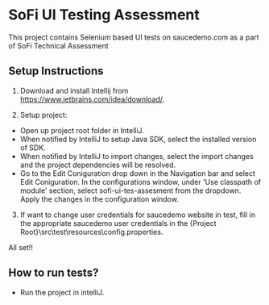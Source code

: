 # SoFi UI Testing Assessment

This project contains Selenium based UI tests on saucedemo.com as a part of SoFi Technical Assessment

## Setup Instructions
1. Download and install Intellij from https://www.jetbrains.com/idea/download/. 

2. Setup project:
* Open up project root folder in IntelliJ.
* When notified by IntelliJ to setup Java SDK, select the installed version of SDK.
* When notified by IntelliJ to import changes, select the import changes and the project dependencies will be resolved.
* Go to the Edit Coniguration drop down in the Navigation bar and select Edit Coniguration. In the configurations window, under 'Use classpath of module' section, select sofi-ui-tes-assesment from the dropdown. Apply the changes in the configuration window.


3. If want to change user credentials for saucedemo website in test, fill in the appropriate saucedemo user credentials in the {Project Root}\src\test\resources\config.properties.

All set!!

## How to run tests?
* Run the project in intelliJ.